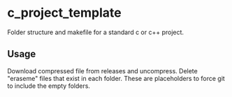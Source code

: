 # c_project_template
Folder structure and makefile for a standard c or c++ project.

## Usage
Download compressed file from releases and uncompress. Delete "eraseme" files
that exist in each folder. These are placeholders to force git to include the
empty folders.
